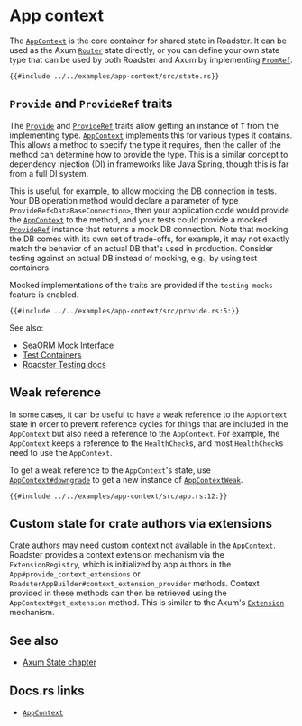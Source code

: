 # App context

The [`AppContext`](https://docs.rs/roadster/latest/roadster/app/context/struct.AppContext.html) is the core container
for
shared state in Roadster. It can be used as the Axum [`Router`](https://docs.rs/axum/latest/axum/struct.Router.html)
state
directly, or you can define your own state type that can be used by both Roadster and Axum by
implementing [`FromRef`](https://docs.rs/axum-core/latest/axum_core/extract/trait.FromRef.html).

```rust,ignore
{{#include ../../examples/app-context/src/state.rs}}
```

## `Provide` and `ProvideRef` traits

The [`Provide`](https://docs.rs/roadster/latest/roadster/app/context/trait.Provide.html)
and [`ProvideRef`](https://docs.rs/roadster/latest/roadster/app/context/trait.ProvideRef.html) traits allow getting
an instance of `T` from the implementing
type. [`AppContext`](https://docs.rs/roadster/latest/roadster/app/context/struct.AppContext.html) implements this for
various
types it contains. This allows
a method to specify the type it requires, then the caller of the method can determine how to provide the type. This is a
similar concept to dependency injection (DI) in frameworks like Java Spring, though this is far from a full DI system.

This is useful, for example, to allow mocking the DB connection in tests. Your DB operation method would declare a
parameter of type `ProvideRef<DataBaseConnection>`, then your application code would provide
the [`AppContext`](https://docs.rs/roadster/latest/roadster/app/context/struct.AppContext.html) to the
method, and your tests could provide a
mocked [`ProvideRef`](https://docs.rs/roadster/latest/roadster/app/context/trait.ProvideRef.html) instance that returns
a
mock DB connection. Note that mocking
the DB comes with its own set of trade-offs, for example, it may not exactly match the behavior of an actual DB that's
used in production. Consider testing against an actual DB instead of mocking, e.g., by using test containers.

Mocked implementations of the traits are provided if the `testing-mocks` feature is enabled.

```rust,ignore
{{#include ../../examples/app-context/src/provide.rs:5:}}
```

See also:

- [SeaORM Mock Interface](https://www.sea-ql.org/SeaORM/docs/write-test/mock/)
- [Test Containers](https://testcontainers.com/)
- [Roadster Testing docs](https://roadster.dev/features/testing.html/)

## Weak reference

In some cases, it can be useful to have a weak reference to the `AppContext` state in order to prevent reference cycles
for things that are included in the `AppContext` but also need a reference to the `AppContext`. For example, the
`AppContext` keeps a reference to the `HealthCheck`s, and most `HealthCheck`s need to use the `AppContext`.

To get a weak reference to the `AppContext`'s state,
use [
`AppContext#downgrade`](https://docs.rs/roadster/latest/roadster/app/context/struct.AppContext.html#method.downgrade)
to get a new instance
of [`AppContextWeak`](https://docs.rs/roadster/latest/roadster/app/context/struct.AppContextWeak.html).

```rust,ignore
{{#include ../../examples/app-context/src/app.rs:12:}}
```

## Custom state for crate authors via extensions

Crate authors may need custom context not available in the [
`AppContext`](https://docs.rs/roadster/latest/roadster/app/context/struct.AppContext.html). Roadster provides a context
extension mechanism via the `ExtensionRegistry`, which is initialized by app authors in the
`App#provide_context_extensions` or `RoadsterAppBuilder#context_extension_provider` methods. Context provided in these
methods can then be retrieved using the `AppContext#get_extension` method. This is similar to the Axum's [
`Extension`](https://docs.rs/axum/latest/axum/struct.Extension.html) mechanism.

## See also

- [Axum State chapter](/features/services/http/state.html)

## Docs.rs links

- [`AppContext`](https://docs.rs/roadster/latest/roadster/app/context/struct.AppContext.html)
